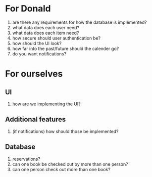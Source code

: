 # For Donald
1. are there any requirements for how the database is implemented?
2. what data does each user need?
3. what data does each item need?
4. how secure should user authentication be?
5. how should the UI look?
6. how far into the past/future should the calender go?
7. do you want notifications?

# For ourselves

## UI
1. how are we implementing the UI?

## Additional features
1. (if notifications) how should those be implemented?

## Database
1. reservations?
2. can one book be checked out by more than one person?
3. can one person check out more than one book?